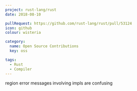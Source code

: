 ```yaml
---
project: rust-lang/rust
date: 2018-08-10

pullRequest: https://github.com/rust-lang/rust/pull/53124
icon: github
colour: wisteria

category:
  name: Open Source Contributions
  key: oss

tags:
  - Rust
  - Compiler
---
```

region error messages involving impls are confusing
